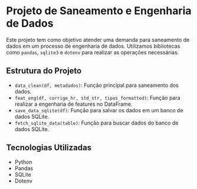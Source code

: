 # Projeto de Saneamento e Engenharia de Dados

Este projeto tem como objetivo atender uma demanda para saneamento de dados em um processo de engenharia de dados. Utilizamos bibliotecas como `pandas`, `sqlite3` e `dotenv` para realizar as operações necessárias.

## Estrutura do Projeto

- `data_clean(df, metadados)`: Função principal para saneamento dos dados.
- `feat_eng(df, corrige_hr, std_str, tipos_formatted)`: Função para realizar a engenharia de features no DataFrame.
- `save_data_sqlite(df)`: Função para salvar os dados em um banco de dados SQLite.
- `fetch_sqlite_data(table)`: Função para buscar dados do banco de dados SQLite.

## Tecnologias Utilizadas

- Python
- Pandas
- SQLite
- Dotenv

